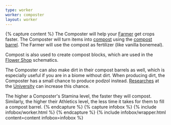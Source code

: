 ```yaml
---
type: worker
worker: composter
layout: worker
---
```

{% capture content %}
The Composter will help your [Farmer](../../source/workers/farmer) get crops faster. The Composter will turn items into [compost](../../source/items/compost) using the [compost barrel](../../source/items/compostbarrel). The Farmer will use the compost as fertilizer (like vanilla bonemeal).

Compost is also used to create compost blocks, which are used in the [Flower Shop](../../source/buildings/flowershop) schematics.

The Composter can also make dirt in their compost barrels as well, which is especially useful if you are in a biome without dirt. When producing dirt, the Composter has a small chance to produce podzol instead. [Researches](../../source/systems/research#technology) at the [University](../../source/buildings/university) can increase this chance.

The higher a Composter's Stamina level, the faster they will compost. Similarly, the higher their Athletics level, the less time it takes for them to fill a compost barrel.
{% endcapture %}
{% capture infobox %}
{% include infobox/worker.html %}
{% endcapture %}
{% include infobox/wrapper.html content=content infobox=infobox %}
